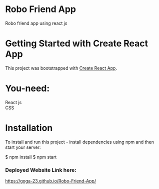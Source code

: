 # Robo Friend App
Robo friend app using react js

# Getting Started with Create React App

This project was bootstrapped with [Create React App](https://github.com/facebook/create-react-app).

# You-need:
React js\
CSS

# Installation
To install and run this project - install dependencies using npm and then start your server:

$ npm install
$ npm start

### Deployed Website Link here: 
  https://goga-23.github.io/Robo-Friend-App/
